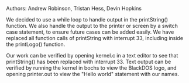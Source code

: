 Authors: Andrew Robinson, Tristan Hess, Devin Hopkins

We decided to use a while loop to handle output in the printString() function. We also handle the output to the printer or screen by a switch case statement, to ensure future cases can be added easily. We have replaced all function calls of printString with interrupt 33, including inside the printLogo() function. 

Our work can be verified by opening kernel.c in a text editor to see that printString() has been replaced with interrupt 33. Text output can be verified by running the kernel in bochs to view the BlackDOS logo, and opening printer.out to view the "Hello world" statement with our names.
